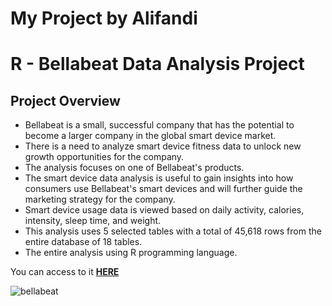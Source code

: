 # My Project by Alifandi
# R - Bellabeat Data Analysis Project
## Project Overview
* Bellabeat is a small, successful company that has the potential to become a larger company in the global smart device market. 
* There is a need to analyze smart device fitness data to unlock new growth opportunities for the company. 
* The analysis focuses on one of Bellabeat's products. 
* The smart device data analysis is useful to gain insights into how consumers use Bellabeat's smart devices and will further guide the marketing strategy for the company. 
* Smart device usage data is viewed based on daily activity, calories, intensity, sleep time, and weight.
* This analysis uses 5 selected tables with a total of 45,618 rows from the entire database of 18 tables.
* The entire analysis using R programming language.

You can access to it **[HERE](https://al1fandi.github.io/Bellabeat_Project/)**

![bellabeat](https://www.google.com/imgres?imgurl=https%3A%2F%2Fbookface-images.s3.amazonaws.com%2Flogos%2Ff1b42e673c8692879cc21a1e382799d042ca15f7.png&tbnid=GLS-J0xD3Y42XM&vet=12ahUKEwj3kJ6YlL__AhWOMLcAHXHlDgoQMygPegUIARDNAQ..i&imgrefurl=https%3A%2F%2Fwww.ycombinator.com%2Fcompanies%2Fbellabeat&docid=YF5MFBUBAMU4jM&w=500&h=282&q=bellabeat&ved=2ahUKEwj3kJ6YlL__AhWOMLcAHXHlDgoQMygPegUIARDNAQ)
